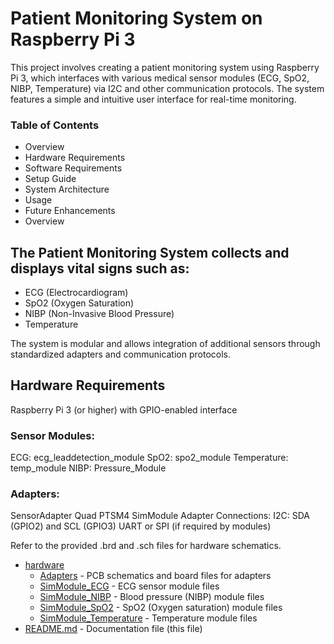 # Patient Monitoring System on Raspberry Pi 3

This project involves creating a patient monitoring system using Raspberry Pi 3, which interfaces with various medical sensor modules (ECG, SpO2, NIBP, Temperature) via I2C and other communication protocols. The system features a simple and intuitive user interface for real-time monitoring.

### Table of Contents

- Overview
- Hardware Requirements
- Software Requirements
- Setup Guide
- System Architecture
- Usage
- Future Enhancements
- Overview

## The Patient Monitoring System collects and displays vital signs such as:

- ECG (Electrocardiogram)
- SpO2 (Oxygen Saturation)
- NIBP (Non-Invasive Blood Pressure)
- Temperature

The system is modular and allows integration of additional sensors through standardized adapters and communication protocols.

## Hardware Requirements

Raspberry Pi 3 (or higher) with GPIO-enabled interface

### Sensor Modules:
ECG: ecg_leaddetection_module
SpO2: spo2_module
Temperature: temp_module
NIBP: Pressure_Module

### Adapters:
SensorAdapter Quad PTSM4
SimModule Adapter
Connections:
I2C: SDA (GPIO2) and SCL (GPIO3)
UART or SPI (if required by modules)

Refer to the provided .brd and .sch files for hardware schematics.

  * [hardware](./Hardware)
    * [Adapters](./Hardware/Adapters) - PCB schematics and board files for adapters
    * [SimModule_ECG](./Hardware/SimModule_ECG) - ECG sensor module files
    * [SimModule_NIBP](./Hardware/SimModule_NIBP) - Blood pressure (NIBP) module files
    * [SimModule_SpO2](./Hardware/SimModule_SpO2) - SpO2 (Oxygen saturation) module files
    * [SimModule_Temperature](./Hardware/SimModule_Temperature) - Temperature module files
  * [README.md](README.md) - Documentation file (this file)